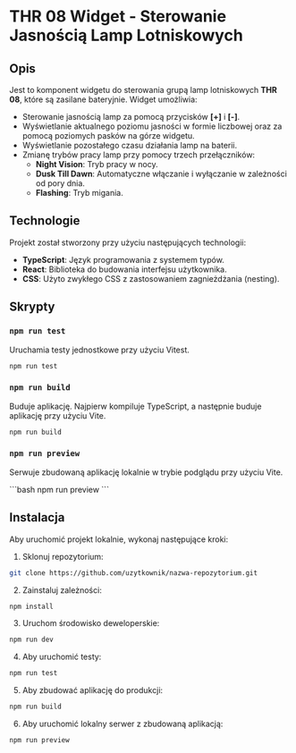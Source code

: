 # THR 08 Widget - Sterowanie Jasnością Lamp Lotniskowych

## Opis

Jest to komponent widgetu do sterowania grupą lamp lotniskowych **THR 08**, które są zasilane bateryjnie. Widget umożliwia:

- Sterowanie jasnością lamp za pomocą przycisków **[+]** i **[-]**.
- Wyświetlanie aktualnego poziomu jasności w formie liczbowej oraz za pomocą poziomych pasków na górze widgetu.
- Wyświetlanie pozostałego czasu działania lamp na baterii.
- Zmianę trybów pracy lamp przy pomocy trzech przełączników:
  - **Night Vision**: Tryb pracy w nocy.
  - **Dusk Till Dawn**: Automatyczne włączanie i wyłączanie w zależności od pory dnia.
  - **Flashing**: Tryb migania.

## Technologie

Projekt został stworzony przy użyciu następujących technologii:

- **TypeScript**: Język programowania z systemem typów.
- **React**: Biblioteka do budowania interfejsu użytkownika.
- **CSS**: Użyto zwykłego CSS z zastosowaniem zagnieżdżania (nesting).

## Skrypty

### `npm run test`
Uruchamia testy jednostkowe przy użyciu Vitest.

```bash
npm run test
```

### `npm run build`
Buduje aplikację. Najpierw kompiluje TypeScript, a następnie buduje aplikację przy użyciu Vite.

```bash
npm run build
```

### `npm run preview`
Serwuje zbudowaną aplikację lokalnie w trybie podglądu przy użyciu Vite.

\```bash
npm run preview
\```

## Instalacja

Aby uruchomić projekt lokalnie, wykonaj następujące kroki:

1. Sklonuj repozytorium:

```bash
git clone https://github.com/uzytkownik/nazwa-repozytorium.git
```

2. Zainstaluj zależności:

```bash
npm install
```

3. Uruchom środowisko deweloperskie:

```bash
npm run dev
```

4. Aby uruchomić testy:

```bash
npm run test
```

5. Aby zbudować aplikację do produkcji:

```bash
npm run build
```

6. Aby uruchomić lokalny serwer z zbudowaną aplikacją:

```bash
npm run preview
```
